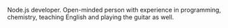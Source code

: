 Node.js developer. 
Open-minded person with experience in programming, chemistry, teaching English and playing the guitar as well.
